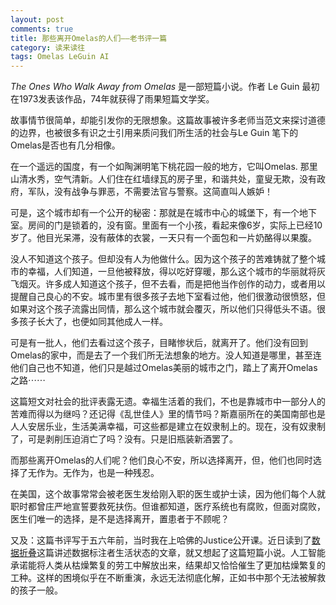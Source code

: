 ```yaml
---
layout: post
comments: true
title: 那些离开Omelas的人们——老书评一篇
category: 读来读往
tags: Omelas LeGuin AI
---
```


*The Ones Who Walk Away from Omelas* 是一部短篇小说。作者 Le Guin 最初在1973发表该作品，74年就获得了雨果短篇文学奖。

故事情节很简单，却能引发你的无限想象。这篇故事被许多老师当范文来探讨道德的边界，也被很多有识之士引用来质问我们所生活的社会与Le Guin 笔下的Omelas是否也有几分相像。

在一个遥远的国度，有一个如陶渊明笔下桃花园一般的地方，它叫Omelas. 那里山清水秀，空气清新。人们住在红墙绿瓦的房子里，和谐共处，童叟无欺，没有政府，军队，没有战争与罪恶，不需要法官与警察。这简直叫人嫉妒！

可是，这个城市却有一个公开的秘密：那就是在城市中心的城堡下，有一个地下室。房间的门是锁着的，没有窗。里面有一个小孩，看起来像6岁，实际上已经10岁了。他目光呆滞，没有蔽体的衣裳，一天只有一个面包和一片奶酪得以果腹。

没人不知道这个孩子。但却没有人为他做什么。因为这个孩子的苦难铸就了整个城市的幸福，人们知道，一旦他被释放，得以吃好穿暖，那么这个城市的华丽就将灰飞烟灭。许多成人知道这个孩子，但不去看，而是把他当作创作的动力，或者用以提醒自己良心的不安。城市里有很多孩子去地下室看过他，他们很激动很愤怒，但如果对这个孩子流露出同情，那么这个城市就会覆灭，所以他们只得低头不语。很多孩子长大了，也便如同其他成人一样。

可是有一批人，他们去看过这个孩子，目睹惨状后，就离开了。他们没有回到Omelas的家中，而是去了一个我们所无法想象的地方。没人知道是哪里，甚至连他们自己也不知道，他们只是越过Omelas美丽的城市之门，踏上了离开Omelas之路⋯⋯

这篇短文对社会的批评表露无遗。幸福生活着的我们，不也是靠城市中一部分人的苦难而得以为继吗？还记得《乱世佳人》里的情节吗？斯嘉丽所在的美国南部也是人人安居乐业，生活美满幸福，可这些都是建立在奴隶制上的。现在，没有奴隶制了，可是剥削压迫消亡了吗？没有。只是旧瓶装新酒罢了。

而那些离开Omelas的人们呢？他们良心不安，所以选择离开，但，他们也同时选择了无作为。无作为，也是一种残忍。

在美国，这个故事常常会被老医生发给刚入职的医生或护士读，因为他们每个人就职时都曾庄严地宣誓要救死扶伤。但谁都知道，医疗系统也有腐败，但面对腐败，医生们唯一的选择，是不是选择离开，置患者于不顾呢？
 
又及：这篇书评写于五六年前，当时我在上哈佛的Justice公开课。近日读到了[数据折叠](https://36kr.com/p/5119805.html)这篇讲述数据标注者生活状态的文章，就又想起了这篇短篇小说。人工智能承诺能将人类从枯燥繁复的劳工中解放出来，结果却又恰恰催生了更加枯燥繁复的工种。这样的困境似乎在不断重演，永远无法彻底化解，正如书中那个无法被解救的孩子一般。